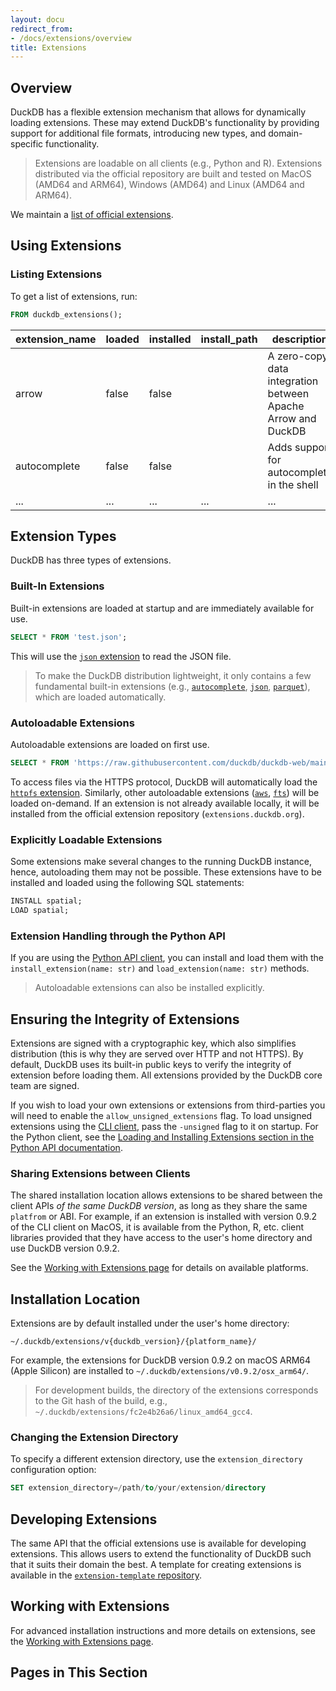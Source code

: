 ```yaml
---
layout: docu
redirect_from:
- /docs/extensions/overview
title: Extensions
---
```


## Overview

DuckDB has a flexible extension mechanism that allows for dynamically loading extensions.
These may extend DuckDB's functionality by providing support for additional file formats, introducing new types, and domain-specific functionality.

> Extensions are loadable on all clients (e.g., Python and R).
> Extensions distributed via the official repository are built and tested on MacOS (AMD64 and ARM64), Windows (AMD64) and Linux (AMD64 and ARM64).

We maintain a [list of official extensions](official_extensions).

## Using Extensions

### Listing Extensions

To get a list of extensions, run:

```sql
FROM duckdb_extensions();
```

|  extension_name  | loaded | installed | install_path |                                    description                                     |      aliases      |
|------------------|--------|-----------|--------------|------------------------------------------------------------------------------------|-------------------|
| arrow            | false  | false     |              | A zero-copy data integration between Apache Arrow and DuckDB                       | []                |
| autocomplete     | false  | false     |              | Adds support for autocomplete in the shell                                         | []                |
| ... | ... | ... | ... | ... | ... |

## Extension Types 

DuckDB has three types of extensions.

### Built-In Extensions

Built-in extensions are loaded at startup and are immediately available for use.

```sql
SELECT * FROM 'test.json';
```

This will use the [`json` extension](json) to read the JSON file.

> To make the DuckDB distribution lightweight, it only contains a few fundamental built-in extensions (e.g., [`autocomplete`](autocomplete), [`json`](json), [`parquet`](parquet)), which are loaded automatically.

### Autoloadable Extensions

Autoloadable extensions are loaded on first use.

```sql
SELECT * FROM 'https://raw.githubusercontent.com/duckdb/duckdb-web/main/data/weather.csv';
```

To access files via the HTTPS protocol, DuckDB will automatically load the [`httpfs` extension](../extensions/httpfs).
Similarly, other autoloadable extensions ([`aws`](aws), [`fts`](full_text_search)) will be loaded on-demand.
If an extension is not already available locally, it will be installed from the official extension repository (`extensions.duckdb.org`).

### Explicitly Loadable Extensions

Some extensions make several changes to the running DuckDB instance, hence, autoloading them may not be possible.
These extensions have to be installed and loaded using the following SQL statements:

```sql
INSTALL spatial;
LOAD spatial;
```

### Extension Handling through the Python API

If you are using the [Python API client](../api/python/overview), you can install and load them with the `install_extension(name: str)` and `load_extension(name: str)` methods.

> Autoloadable extensions can also be installed explicitly.

## Ensuring the Integrity of Extensions

Extensions are signed with a cryptographic key, which also simplifies distribution (this is why they are served over HTTP and not HTTPS).
By default, DuckDB uses its built-in public keys to verify the integrity of extension before loading them.
All extensions provided by the DuckDB core team are signed.

If you wish to load your own extensions or extensions from third-parties you will need to enable the `allow_unsigned_extensions` flag.
To load unsigned extensions using the [CLI client](../api/cli), pass the `-unsigned` flag to it on startup.
For the Python client, see the [Loading and Installing Extensions section in the Python API documentation](../api/python/overview#loading-and-installing-extensions).

### Sharing Extensions between Clients

The shared installation location allows extensions to be shared between the client APIs _of the same DuckDB version_, as long as they share the same `platfrom` or ABI. For example, if an extension is installed with version 0.9.2 of the CLI client on MacOS, it is available from the Python, R, etc. client libraries provided that they have access to the user's home directory and use DuckDB version 0.9.2.

See the [Working with Extensions page](https://duckdb.org/docs/extensions/working_with_extensions#platforms) for details on available platforms.

## Installation Location

Extensions are by default installed under the user's home directory:

```text
~/.duckdb/extensions/v{duckdb_version}/{platform_name}/
```

For example, the extensions for DuckDB version 0.9.2 on macOS ARM64 (Apple Silicon) are installed to `~/.duckdb/extensions/v0.9.2/osx_arm64/`.

> For development builds, the directory of the extensions corresponds to the Git hash of the build, e.g., `~/.duckdb/extensions/fc2e4b26a6/linux_amd64_gcc4`.

### Changing the Extension Directory

To specify a different extension directory, use the `extension_directory` configuration option:

```sql
SET extension_directory=/path/to/your/extension/directory
```

## Developing Extensions

The same API that the official extensions use is available for developing extensions. This allows users to extend the functionality of DuckDB such that it suits their domain the best.
A template for creating extensions is available in the [`extension-template` repository](https://github.com/duckdb/extension-template/).

## Working with Extensions

For advanced installation instructions and more details on extensions, see the [Working with Extensions page](working_with_extensions).

## Pages in This Section
